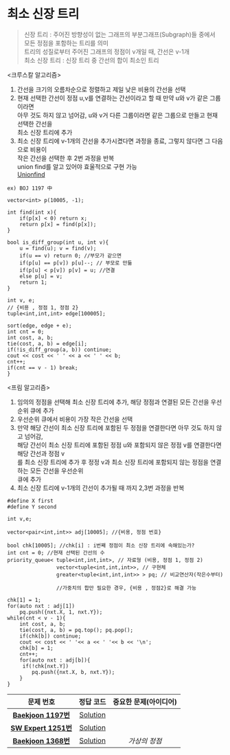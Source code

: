 # 최소 신장 트리
> 신장 트리 : 주어진 방향성이 없는 그래프의 부분그래프(Subgraph)들 중에서   
> 모든 정점을 포함하는 트리를 의미       
> 트리의 성질로부터 주어진 그래프의 정점이 v개일 때, 간선은 v-1개   
> 최소 신장 트리 : 신장 트리 중 간선의 합이 최소인 트리   

   
<크루스칼 알고리즘>   
1. 간선을 크기의 오름차순으로 정렬하고 제일 낮은 비용의 간선을 선택   
2. 현재 선택한 간선이 정점 u,v를 연결하는 간선이라고 할 때 만약 u와 v가 같은 그룹이라면   
아무 것도 하지 않고 넘어감, u와 v거 다른 그룹이라면 같은 그룹으로 만들고 현재 선택한 간선을   
최소 신장 트리에 추가   
3. 최소 신장 트리에 v-1개의 간선을 추가시켰다면 과정을 종료, 그렇지 않다면 그 다음으로 비용이   
작은 간선을 선택한 후 2번 과정을 반복   
union find를 알고 있어야 효울적으로 구현 가능   
[Unionfind](https://maetdori.tistory.com/entry/%EC%95%8C%EA%B3%A0%EB%A6%AC%EC%A6%98-Kruskal-Algorithm-Union-Find-%ED%81%AC%EB%A3%A8%EC%8A%A4%EC%B9%BC-%EC%95%8C%EA%B3%A0%EB%A6%AC%EC%A6%98-%EC%9C%A0%EB%8B%88%EC%98%A8-%ED%8C%8C%EC%9D%B8%EB%93%9C)

```
ex) BOJ 1197 中

vector<int> p(10005, -1);

int find(int x){
    if(p[x] < 0) return x;
    return p[x] = find(p[x]);
}

bool is_diff_group(int u, int v){
    u = find(u); v = find(v);
    if(u == v) return 0; //부모가 같으면
    if(p[u] == p[v]) p[u]--; // 부모로 만듦
    if(p[u] < p[v]) p[v] = u; //연결
    else p[u] = v;
    return 1;
}

int v, e;
// {비용 , 정점 1, 정점 2}
tuple<int,int,int> edge[100005];

sort(edge, edge + e);
int cnt = 0;
int cost, a, b;
tie(cost, a, b) = edge[i];
if(!is_diff_group(a, b)) continue;
cout << cost << ' ' << a << ' ' << b;
cnt++;
if(cnt == v - 1) break;
}
```   

<프림 알고리즘>   
1. 임의의 정점을 선택해 최소 신장 트리에 추가, 해당 정점과 연결된 모든 간선을 우선순위 큐에 추가     
2. 우선순위 큐에서 비용이 가장 작은 간선을 선택       
3. 만약 해당 간선이 최소 신장 트리에 포함된 두 정점을 연결한다면 아무 것도 하지 않고 넘어감,   
해당 간선이 최소 신장 트리에 포함된 정점 u와 포함되지 않은 정점 v를 연결한다면 해당 간선과 정점 v   
를 최소 신장 트리에 추가 후 정정 v과 최소 신장 트리에 포함되지 않는 정점을 연결하는 모든 간선을 우선순위   
큐에 추가   
4. 최소 신장 트리에 v-1개의 간선이 추가될 때 까지 2,3번 과정을 반복
```
#define X first
#define Y second

int v,e;
         
vector<pair<int,int>> adj[10005]; //{비용, 정점 번호} 

bool chk[10005]; //chk[i] : i번째 정점이 최소 신장 트리에 속해있는가?
int cnt = 0; //현재 선택된 간선의 수
priority_queue< tuple<int,int,int>, // 자료형 (비용, 정점 1, 정점 2) 
                vector<tuple<int,int,int>>, // 구현체
                greater<tuple<int,int,int>> > pq; // 비교연산자(작은수부터)

                //가중치의 합만 필요한 경우, {비용 , 정점2}로 해결 가능

chk[1] = 1;
for(auto nxt : adj[1])
    pq.push({nxt.X, 1, nxt.Y});
while(cnt < v - 1){
    int cost, a, b;
    tie(cost, a, b) = pq.top(); pq.pop();
    if(chk[b]) continue;
    cout << cost << ' '<< a << ' '<< b << '\n';
    chk[b] = 1;
    cnt++;
    for(auto nxt : adj[b]){
     if(!chk[nxt.Y])
        pq.push({nxt.X, b, nxt.Y});
	}
}
```



| 문제 번호 | 정답 코드 |  중요한 문제(아이디어) |    
| :--: | :--: |:--: |   
| __[Baekjoon 1197번](https://www.acmicpc.net/problem/1197)__   | [Solution](https://github.com/jhmin-kk99/Algorithm-Study/blob/main/MST/1197.cpp)    | |
| __[SW Expert 1251번](https://swexpertacademy.com/main/code/problem/problemDetail.do?contestProbId=AV15StKqAQkCFAYD)__   | [Solution](https://github.com/jhmin-kk99/Algorithm-Study/blob/main/MST/1251.cpp)    | |
| __[Baekjoon 1368번](https://www.acmicpc.net/problem/1368)__   | [Solution](https://github.com/jhmin-kk99/Algorithm-Study/blob/main/MST/1368.cpp)    |_가상의 정점_|
